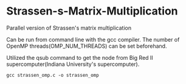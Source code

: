 # Strassen-s-Matrix-Multiplication
Parallel version of Strassen's matrix multiplication 

Can be run from command line with the gcc compiler. The number of OpenMP threads(OMP_NUM_THREADS) can be set beforehand. 

Utilized the qsub command to get the node from Big Red II supercomputer(Indiana University's supercomputer).

`gcc strassen_omp.c -o strassen_omp`

